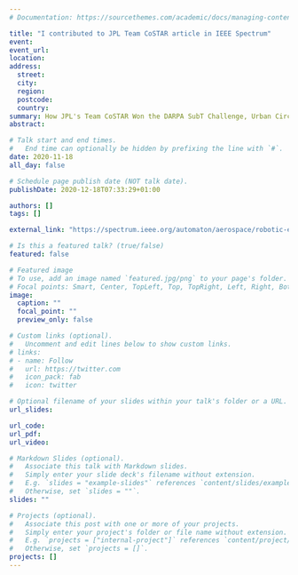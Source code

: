 ```yaml
---
# Documentation: https://sourcethemes.com/academic/docs/managing-content/

title: "I contributed to JPL Team CoSTAR article in IEEE Spectrum"
event:
event_url:
location:
address:
  street:
  city:
  region:
  postcode:
  country:
summary: How JPL's Team CoSTAR Won the DARPA SubT Challenge, Urban Circuit Systems Track.
abstract:

# Talk start and end times.
#   End time can optionally be hidden by prefixing the line with `#`.
date: 2020-11-18
all_day: false

# Schedule page publish date (NOT talk date).
publishDate: 2020-12-18T07:33:29+01:00

authors: []
tags: []

external_link: "https://spectrum.ieee.org/automaton/aerospace/robotic-exploration/nasa-jpl-team-costar-darpa-subt-urban-circuit-systems-track"

# Is this a featured talk? (true/false)
featured: false

# Featured image
# To use, add an image named `featured.jpg/png` to your page's folder.
# Focal points: Smart, Center, TopLeft, Top, TopRight, Left, Right, BottomLeft, Bottom, BottomRight.
image:
  caption: ""
  focal_point: ""
  preview_only: false

# Custom links (optional).
#   Uncomment and edit lines below to show custom links.
# links:
# - name: Follow
#   url: https://twitter.com
#   icon_pack: fab
#   icon: twitter

# Optional filename of your slides within your talk's folder or a URL.
url_slides:

url_code:
url_pdf:
url_video:

# Markdown Slides (optional).
#   Associate this talk with Markdown slides.
#   Simply enter your slide deck's filename without extension.
#   E.g. `slides = "example-slides"` references `content/slides/example-slides.md`.
#   Otherwise, set `slides = ""`.
slides: ""

# Projects (optional).
#   Associate this post with one or more of your projects.
#   Simply enter your project's folder or file name without extension.
#   E.g. `projects = ["internal-project"]` references `content/project/deep-learning/index.md`.
#   Otherwise, set `projects = []`.
projects: []
---
```

